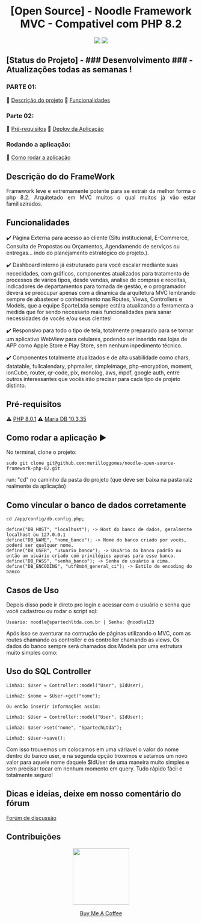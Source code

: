 <h1 style="text-align: -webkit-center !important;text-align-last: center !important">[Open Source] - Noodle Framework MVC - Compativel com PHP 8.2</h1> 

<p align="center">
  <img src="http://img.shields.io/static/v1?label=License&message=MIT&color=green&style=for-the-badge"/>
   <img src="http://img.shields.io/static/v1?label=STATUS&message=Desenvolvimento&color=GREY&style=for-the-badge"/>
</p>

<h2>[Status do Projeto] - ### Desenvolvimento ### - Atualizações todas as semanas !</h2>
      

### PARTE 01: 
:small_blue_diamond: [Descrição do projeto](#descrição-do-projeto)
:small_blue_diamond: [Funcionalidades](#funcionalidades) 
### Parte 02:
:small_blue_diamond: [Pré-requisitos](#pré-requisitos)
:small_blue_diamond: [Deploy da Aplicação](#deploy-da-aplicação-dash)
### Rodando a aplicação:
:small_blue_diamond: [Como rodar a aplicação](#como-rodar-a-aplicação-arrow_forward)


## Descrição do do FrameWork 

<p align="justify">
  Framework leve e extremamente potente para se extrair da melhor forma o php 8.2. Arquitetado em MVC muitos o qual muitos já vão estar familiazirados. 
</p>

## Funcionalidades

:heavy_check_mark: Página Externa para acesso ao cliente (Situ institucional, E-Commerce, Consulta de Propostas ou Orçamentos, Agendamendo de serviços ou entregas... indo do planejamento estratégico do projeto.).  

:heavy_check_mark: Dashboard interno já estruturado para você escalar mediante suas nececidades, com gráficos, componentes atualizados para tratamento de processos de vários tipos, desde vendas, analise de compras e receitas, indicadores de departamentos para tomada de gestão, e o programador deverá se preocupar apenas com a dinamica da arquitetura MVC lembrando sempre de abastecer o conhecimento nas Routes, Views, Controllers e Models, que a equipe SparteLtda sempre estára atualizando a ferramenta a medida que for sendo necessario mais funcionalidades para sanar necessidades de vocês e/ou seus clentes!

:heavy_check_mark: Responsivo para todo o tipo de tela, totalmente preparado para se tornar um aplicativo WebView para celulares, podendo ser inserido nas lojas de APP como Apple Store e Play Store, sem nenhum inpedimento técnico.  

:heavy_check_mark: Componentes totalmente atualizados e de alta usabilidade como chars, datatable, fullcalendary, phpmailer, simpleimage, php-encryption, moment, ionCube, router, qr-code, pix, monolog, aws, mpdf, google auth, entre outros interessantes que vocês irão precisar para cada tipo de projeto distinto.

## Pré-requisitos

:warning: [PHP 8.0.1](https://php.net/) 
:warning: [Maria DB 10.3.35](https://mariadb.org/)

## Como rodar a aplicação :arrow_forward:

No terminal, clone o projeto: 

```
sudo git clone git@github.com:murilloggomes/noodle-open-source-framework-php-82.git
```

run: "cd" no caminho da pasta do projeto (que deve ser baixa na pasta raiz realmente da aplicação)

## Como vincular o banco de dados corretamente
```
cd /app/config/db.config.php;
```
```
define("DB_HOST", "localhost"); -> Host do banco de dados, geralmente localhost ou 127.0.0.1
define("DB_NAME", "nome_banco"); -> Nome do banco criado por vocês, poderá ser qualquer nome.
define("DB_USER", "usuario_banco"); -> Usuário do banco padrão ou então um usuário criado com privilégios apenas para esse banco.
define("DB_PASS", "senha_banco"); -> Senha do usuário a cima.
define("DB_ENCODING", "utf8mb4_general_ci"); -> Estilo de encoding do banco 
```

## Casos de Uso

Depois disso pode ir direto pro login e acessar com o usuário e senha que você cadastrou ou rodar o script sql:
```
Usuário: noodle@spartechltda.com.br | Senha: @noodle123
```

Após isso se aventurar na contrução de páginas utilizando o MVC, com as routes chamando os controller e os controller chamando as views. Os dados do banco sempre será chamados dos Models por uma estrutura muito simples como:

## Uso do SQL Controller
```
Linha1: $User = Controller::model("User", $IdUser);
```
```
Linha2: $nome = $User->get("nome");
```
```
Ou então inserir informações assim:
```
```  
Linha1: $User = Controller::model("User", $IdUser);
``` 
```  
Linha2: $User->set("nome", "SpartechLtda");
```
```  
Linha3: $User->save();
``` 
Com isso trouxemos um colocamos em uma váriavel o valor do nome dentro do banco user, e na segunda opção troxemos e setamos um novo valor para aquele nome daquele $IdUser de uma maneira muito simples e sem precisar tocar em nenhum momento em query. Tudo rápido fácil e totalmente seguro!

## Dicas e ideias, deixe em nosso comentário do fórum
<a href='https://github.com/murilloggomes/noodle-framework-php/discussions/1'>Forúm de discussão</a>

## Contribuições
<p align="center" style="position:block">
  <img src="https://user-images.githubusercontent.com/67968960/270708300-9df8faa5-07bb-471c-b242-9d0d9449623c.png" style="width:150px !important"></img>
</p> 
<p align="center">
  <a href="https://www.buymeacoffee.com/murilloggo">Buy Me A Coffee</a>
</p>
